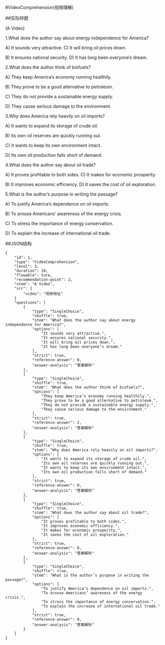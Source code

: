 #VideoComprehension(视频理解)

##实际样题

(A Video)

1.What does the author say about energy independence for America?

A) It sounds very attractive. C) It will bring oil prices down.

B) It ensures national security. D) It has long been everyone’s dream.

2.What does the author think of biofuels?

A) They keep America’s economy running healthily.

B) They prove to be a good alternative to petroleum.

C) They do not provide a sustainable energy supply.

D) They cause serious damage to the environment.

3.Why does America rely heavily on oil imports?

A) It wants to expand its storage of crude oil.

B) Its own oil reserves are quickly running out.

C) It wants to keep its own environment intact.

D) Its own oil production falls short of demand.

4.What does the author say about oil trade?

A) It proves profitable to both sides. C) It makes for economic prosperity.

B) It improves economic efficiency. D) It saves the cost of oil exploration.

5.What is the author’s purpose in writing the passage?

A) To justify America’s dependence on oil imports.

B) To arouse Americans’ awareness of the energy crisis.

C) To stress the importance of energy conservation.

D) To explain the increase of international oil trade.

##JSON结构

	{
		"id": 1,
		"type": "VideoComprehension",
		"level": 3,
		"duration": 10,
		"flowable": ture,
		"recommendation-point": 2,
		"stem": "A Video",
		"src": {
			"video": "视频地址"
		}
		"questions": [
			{
				"type": "SingleChoice",
				"shuffle": true,
				"stem": "What does the author say about energy independence for America?",
				"options": [
					"It sounds very attractive.",
					"It ensures national security.",
					"It will bring oil prices down.",
					"It has long been everyone’s dream."
				],
				"strict": true,
				"reference-answer": 0,
				"answer-analysis": "答案解析"
			},
			{
				"type": "SingleChoice",
				"shuffle": true,
				"stem": "What does the author think of biofuels?",
				"options": [
					"They keep America’s economy running healthily.",
					"They prove to be a good alternative to petroleum.",
					"They do not provide a sustainable energy supply.",
					"They cause serious damage to the environment."
				],
				"strict": true,
				"reference-answer": 2,
				"answer-analysis": "答案解析"
			},
			{
				"type": "SingleChoice",
				"shuffle": true,
				"stem": "Why does America rely heavily on oil imports?",
				"options": [
					"It wants to expand its storage of crude oil.",
					"Its own oil reserves are quickly running out.",
					"It wants to keep its own environment intact.",
					"Its own oil production falls short of demand."
				],
				"strict": true,
				"reference-answer": 0,
				"answer-analysis": "答案解析"
			},
			{
				"type": "SingleChoice",
				"shuffle": true,
				"stem": "What does the author say about oil trade?",
				"options": [
					"It proves profitable to both sides.",
					"It improves economic efficiency.",
					"It makes for economic prosperity.",
					"It saves the cost of oil exploration."
				],
				"strict": true,
				"reference-answer": 0,
				"answer-analysis": "答案解析"
			},
			{
				"type": "SingleChoice",
				"shuffle": true,
				"stem": "What is the author’s purpose in writing the passage?",
				"options": [
					"To justify America’s dependence on oil imports.",
					"To arouse Americans’ awareness of the energy crisis.",
					"To stress the importance of energy conservation.",
					"To explain the increase of international oil trade."
				],
				"strict": true,
				"reference-answer": 0,
				"answer-analysis": "答案解析"
			}
		]
	}
